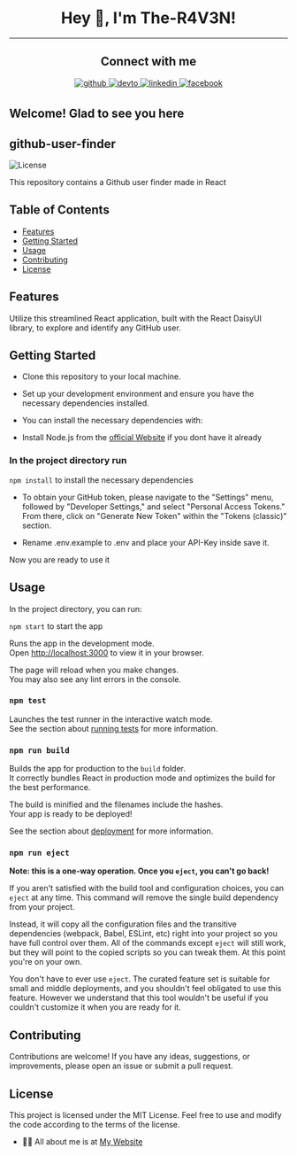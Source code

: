 # <div align="center">Hey 👋, I'm The-R4V3N!</div>  

----

## <div align="center"> Connect with me  

<div align="center">
 <a href="https://github.com/The-R4V3N" target="_blank">
<img src=https://img.shields.io/badge/github-%2324292e.svg?&style=for-the-badge&logo=github&logoColor=white alt=github style="margin-bottom: 5px;" />
<a href="https://dev.to/ther4v3n" target="_blank">
<img src=https://img.shields.io/badge/dev.to-%2308090A.svg?&style=for-the-badge&logo=dev.to&logoColor=white alt=devto style="margin-bottom: 5px;" />
</a>
<a href="https://linkedin.com/in/oliver-joisten" target="_blank">
<img src=https://img.shields.io/badge/linkedin-%231E77B5.svg?&style=for-the-badge&logo=linkedin&logoColor=white alt=linkedin style="margin-bottom: 5px;" />
</a>
<a href="https://www.facebook.com/oliver.joisten" target="_blank">
<img src=https://img.shields.io/badge/facebook-%232E87FB.svg?&style=for-the-badge&logo=facebook&logoColor=white alt=facebook style="margin-bottom: 5px;" />
</a>

</a>  
</div>
  
## Welcome! Glad to see you here  

## github-user-finder

  ![License](https://img.shields.io/badge/license-MIT-blue.svg)

This repository contains a Github user finder made in React
  
## Table of Contents

- [Features](#features)
- [Getting Started](#getting-started)
- [Usage](#usage)
- [Contributing](#contributing)
- [License](#license)

## Features

Utilize this streamlined React application, built with the React DaisyUI library, to explore and identify any GitHub user.

## Getting Started

  - Clone this repository to your local machine.
  - Set up your development environment and ensure you have the necessary dependencies installed.
  - You can install the necessary dependencies with:

  - Install Node.js from the [official Website](https://nodejs.org) if you dont have it already
  
### In the project  directory run

 `npm install` to install the necessary dependencies

  - To obtain your GitHub token, please navigate to the "Settings" menu, followed by "Developer Settings," and select "Personal Access Tokens." 
    From there, click on "Generate New Token" within the "Tokens (classic)" section.
 
  - Rename .env.example to .env and place your API-Key inside save it. 

  Now you are ready to use it
  
## Usage

In the project directory, you can run:

`npm start` to start the app

Runs the app in the development mode.\
Open [http://localhost:3000](http://localhost:3000) to view it in your browser.

The page will reload when you make changes.\
You may also see any lint errors in the console.

### `npm test`

Launches the test runner in the interactive watch mode.\
See the section about [running tests](https://facebook.github.io/create-react-app/docs/running-tests) for more information.

### `npm run build`

Builds the app for production to the `build` folder.\
It correctly bundles React in production mode and optimizes the build for the best performance.

The build is minified and the filenames include the hashes.\
Your app is ready to be deployed!

See the section about [deployment](https://facebook.github.io/create-react-app/docs/deployment) for more information.

### `npm run eject`

**Note: this is a one-way operation. Once you `eject`, you can't go back!**

If you aren't satisfied with the build tool and configuration choices, you can `eject` at any time. This command will remove the single build dependency from your project.

Instead, it will copy all the configuration files and the transitive dependencies (webpack, Babel, ESLint, etc) right into your project so you have full control over them. All of the commands except `eject` will still work, but they will point to the copied scripts so you can tweak them. At this point you're on your own.

You don't have to ever use `eject`. The curated feature set is suitable for small and middle deployments, and you shouldn't feel obligated to use this feature. However we understand that this tool wouldn't be useful if you couldn't customize it when you are ready for it.

## Contributing

Contributions are welcome! If you have any ideas, suggestions, or improvements, please open an issue or submit a pull request.

## License

This project is licensed under the MIT License. Feel free to use and modify the code according to the terms of the license.
  
- 👨‍💻 All about me is at [My Website](https://www.oliver-joisten.se/)

<div align="center">
